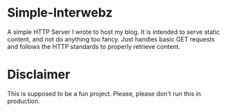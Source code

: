 # Simple-Interwebz

A simple HTTP Server I wrote to host my blog. It is intended to serve static content, and not do anything too fancy. Just handles basic GET requests and follows the HTTP standards to properly retrieve content. 

# Disclaimer 

This is supposed to be a fun project.  Please, please don't run this in production. 
